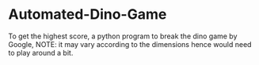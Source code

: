 # Automated-Dino-Game
To get the highest score, a python program to break the dino game by Google, NOTE: it may vary according to the dimensions hence would need to play around a bit.
